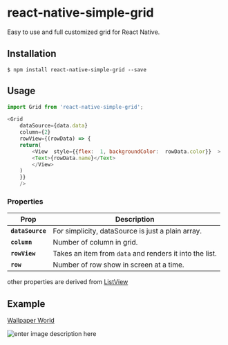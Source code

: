 
# react-native-simple-grid

Easy to use and full customized grid for React Native.

## Installation

`$ npm install react-native-simple-grid --save`

## Usage

```js
import Grid from 'react-native-simple-grid';

<Grid
	dataSource={data.data} 
	column={2} 
	rowView={(rowData) => {
	return(
		<View  style={{flex:  1, backgroundColor:  rowData.color}}  >
		<Text>{rowData.name}</Text>
		</View>
	)
	}}
	/>
```

### Properties

| Prop | Description |
|---|---|
|**`dataSource`**|For simplicity, dataSource is just a plain array.
|**`column`**|Number of column in grid.
|**`rowView`**|Takes an item from `data` and renders it into the list.
|**`row`**|Number of row show in screen at a time.

other properties are derived from [ListView](https://facebook.github.io/react-native/docs/listview.html#props)

## Example

[Wallpaper World](https://play.google.com/store/apps/details?id=com.pixabro.wallpaperworld)

![enter image description here](https://github.com/bhavik66/react-native-simple-grid/screenshot/001.png)